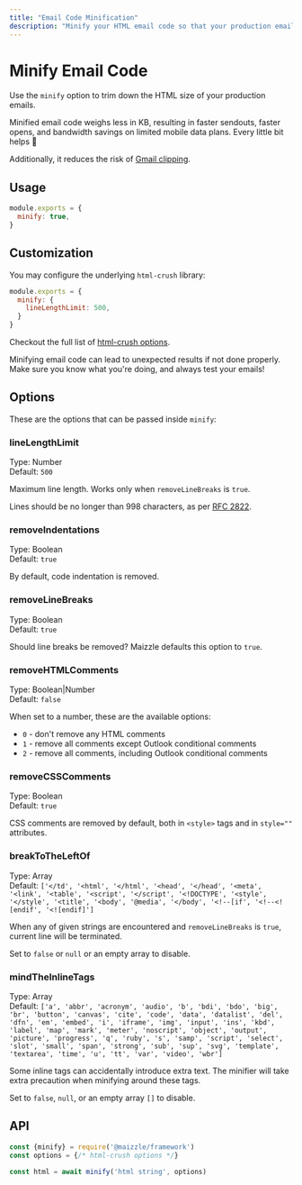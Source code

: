 ```yaml
---
title: "Email Code Minification"
description: "Minify your HTML email code so that your production emails weigh even less and you avoid Gmail clipping."
---
```


# Minify Email Code

Use the `minify` option to trim down the HTML size of your production emails.

Minified email code weighs less in KB, resulting in faster sendouts, faster opens, and bandwidth savings on limited mobile data plans. Every little bit helps 🙂

Additionally, it reduces the risk of [Gmail clipping](https://github.com/hteumeuleu/email-bugs/issues/41).

## Usage

<code-sample title="config.js">

  ```js
  module.exports = {
    minify: true,
  }
  ```

</code-sample>

## Customization

You may configure the underlying `html-crush` library:

<code-sample title="config.js">

  ```js
  module.exports = {
    minify: {
      lineLengthLimit: 500,
    }
  }
  ```

</code-sample>

Checkout the full list of [html-crush options](https://codsen.com/os/html-crush/#optional-options-object).

<alert type="warning">Minifying email code can lead to unexpected results if not done properly. Make sure you know what you're doing, and always test your emails!</alert>

## Options

These are the options that can be passed inside `minify`:

### lineLengthLimit

Type: Number\
Default: `500`

Maximum line length. Works only when `removeLineBreaks` is `true`.

Lines should be no longer than 998 characters, as per [RFC 2822](https://www.rfc-editor.org/rfc/rfc2822#section-2.1.1).

### removeIndentations

Type: Boolean\
Default: `true`

By default, code indentation is removed.

### removeLineBreaks

Type: Boolean\
Default: `true`

Should line breaks be removed? Maizzle defaults this option to `true`.

### removeHTMLComments

Type: Boolean|Number\
Default: `false`

When set to a number, these are the available options:

  - `0` - don't remove any HTML comments
  - `1` - remove all comments except Outlook conditional comments
  - `2` - remove all comments, including Outlook conditional comments

### removeCSSComments

Type: Boolean\
Default: `true`

CSS comments are removed by default, both in `<style>` tags and in `style=""` attributes.

### breakToTheLeftOf

Type: Array\
Default: `['</td', '<html', '</html', '<head', '</head', '<meta', '<link', '<table', '<script', '</script', '<!DOCTYPE', '<style', '</style', '<title', '<body', '@media', '</body', '<!--[if', '<!--<![endif', '<![endif]']`

When any of given strings are encountered and `removeLineBreaks` is `true`, current line will be terminated.

Set to `false` or `null` or an empty array to disable.

### mindTheInlineTags

Type: Array\
Default: `['a', 'abbr', 'acronym', 'audio', 'b', 'bdi', 'bdo', 'big', 'br', 'button', 'canvas', 'cite', 'code', 'data', 'datalist', 'del', 'dfn', 'em', 'embed', 'i', 'iframe', 'img', 'input', 'ins', 'kbd', 'label', 'map', 'mark', 'meter', 'noscript', 'object', 'output', 'picture', 'progress', 'q', 'ruby', 's', 'samp', 'script', 'select', 'slot', 'small', 'span', 'strong', 'sub', 'sup', 'svg', 'template', 'textarea', 'time', 'u', 'tt', 'var', 'video', 'wbr']`

Some inline tags can accidentally introduce extra text. The minifier will take extra precaution when minifying around these tags.

Set to `false`, `null`, or an empty array `[]` to disable.

## API

<code-sample title="app.js">

  ```js
  const {minify} = require('@maizzle/framework')
  const options = {/* html-crush options */}

  const html = await minify('html string', options)
  ```

</code-sample>
